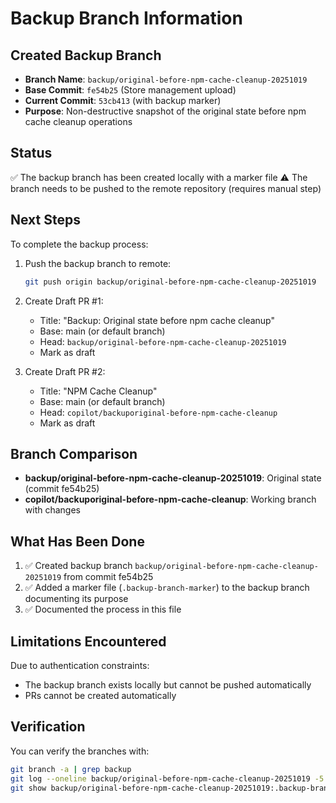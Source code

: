 # Backup Branch Information

## Created Backup Branch
- **Branch Name**: `backup/original-before-npm-cache-cleanup-20251019`
- **Base Commit**: `fe54b25` (Store management upload)
- **Current Commit**: `53cb413` (with backup marker)
- **Purpose**: Non-destructive snapshot of the original state before npm cache cleanup operations

## Status
✅ The backup branch has been created locally with a marker file
⚠️  The branch needs to be pushed to the remote repository (requires manual step)

## Next Steps
To complete the backup process:

1. Push the backup branch to remote:
   ```bash
   git push origin backup/original-before-npm-cache-cleanup-20251019
   ```

2. Create Draft PR #1: 
   - Title: "Backup: Original state before npm cache cleanup"
   - Base: main (or default branch)
   - Head: `backup/original-before-npm-cache-cleanup-20251019`
   - Mark as draft

3. Create Draft PR #2:
   - Title: "NPM Cache Cleanup"
   - Base: main (or default branch)  
   - Head: `copilot/backuporiginal-before-npm-cache-cleanup`
   - Mark as draft

## Branch Comparison
- **backup/original-before-npm-cache-cleanup-20251019**: Original state (commit fe54b25)
- **copilot/backuporiginal-before-npm-cache-cleanup**: Working branch with changes

## What Has Been Done
1. ✅ Created backup branch `backup/original-before-npm-cache-cleanup-20251019` from commit fe54b25
2. ✅ Added a marker file (`.backup-branch-marker`) to the backup branch documenting its purpose
3. ✅ Documented the process in this file

## Limitations Encountered
Due to authentication constraints:
- The backup branch exists locally but cannot be pushed automatically
- PRs cannot be created automatically

## Verification
You can verify the branches with:
```bash
git branch -a | grep backup
git log --oneline backup/original-before-npm-cache-cleanup-20251019 -5
git show backup/original-before-npm-cache-cleanup-20251019:.backup-branch-marker
```
